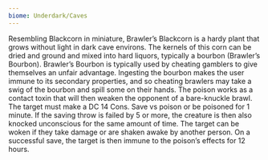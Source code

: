 ```yaml
---
biome: Underdark/Caves
---
```

Resembling Blackcorn in miniature, Brawler’s Blackcorn is a hardy plant that grows without light in dark cave environs. The kernels of this corn can be dried and ground and mixed into hard liquors, typically a bourbon (Brawler’s Bourbon). Brawler’s Bourbon is typically used by cheating gamblers to give themselves an unfair advantage. Ingesting the bourbon makes the user immune to its secondary properties, and so cheating brawlers may take a swig of the bourbon and spill some on their hands. The poison works as a contact toxin that will then weaken the opponent of a bare-knuckle brawl. The target must make a DC 14 Cons. Save vs poison or be poisoned for 1 minute. If the saving throw is failed by 5 or more, the creature is then also knocked unconscious for the same amount of time. The target can be woken if they take damage or are shaken awake by another person. On a successful save, the target is then immune to the poison’s effects for 12 hours. 

